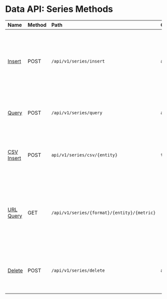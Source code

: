 # Data API: Series Methods

| **Name** | **Method** | **Path** | **Content-Type** | **Description** |
|:---|:---|:---|:---|:---|
| [Insert](insert.md) | POST | `/api/v1/series/insert` | `application/json` | Insert a timestamped array of numbers for a given series identified by metric, entity, and series tags. |
| [Query](query.md) | POST | `/api/v1/series/query` | `application/json` | Retrieve series with timestamped values for specified filters.|
| [CSV Insert](csv-insert.md) | POST | `api/v1/series/csv/{entity}` | `text/csv` | Insert series values for the specified entity and series tags in CSV format.|
| [URL Query](url-query.md) | GET | `/api/v1/series/{format}/{entity}/{metric}` |  | Retrieve series values for the specified entity, metric, and optional series tags in CSV and JSON format. |
| [Delete](delete.md) | POST | `/api/v1/series/delete` | `application/json` | Delete series for the specified entity, metric, and optional series tags. |
